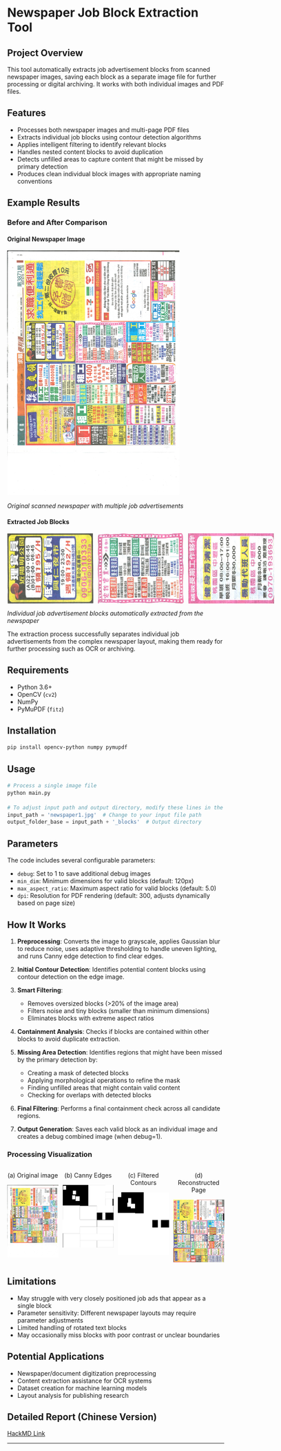 # Newspaper Job Block Extraction Tool

## Project Overview

This tool automatically extracts job advertisement blocks from scanned newspaper images, saving each block as a separate image file for further processing or digital archiving. It works with both individual images and PDF files.

## Features

- Processes both newspaper images and multi-page PDF files
- Extracts individual job blocks using contour detection algorithms
- Applies intelligent filtering to identify relevant blocks
- Handles nested content blocks to avoid duplication
- Detects unfilled areas to capture content that might be missed by primary detection
- Produces clean individual block images with appropriate naming conventions

## Example Results

### Before and After Comparison

#### Original Newspaper Image
<img src="newspaper1.jpg" alt="Original Newspaper" width="400" /><br>

*Original scanned newspaper with multiple job advertisements*

#### Extracted Job Blocks
<div style="display: flex; gap: 10px;">
  <img src="newspaper1.jpg_blocks/239_954_927_1513.jpg" alt="Extracted Block 1" width="200" />
  <img src="newspaper1.jpg_blocks/929_971_1615_1527.jpg" alt="Extracted Block 2" width="200" />
  <img src="newspaper1.jpg_blocks/1618_2084_2284_2360.jpg" alt="Extracted Block 3" width="200" />
</div>

*Individual job advertisement blocks automatically extracted from the newspaper*

The extraction process successfully separates individual job advertisements from the complex newspaper layout, making them ready for further processing such as OCR or archiving.

## Requirements

- Python 3.6+
- OpenCV (`cv2`)
- NumPy
- PyMuPDF (`fitz`)

## Installation

```bash
pip install opencv-python numpy pymupdf
```

## Usage

```python
# Process a single image file
python main.py

# To adjust input path and output directory, modify these lines in the script:
input_path = 'newspaper1.jpg'  # Change to your input file path
output_folder_base = input_path + '_blocks'  # Output directory
```

## Parameters

The code includes several configurable parameters:

- `debug`: Set to 1 to save additional debug images
- `min_dim`: Minimum dimensions for valid blocks (default: 120px)
- `max_aspect_ratio`: Maximum aspect ratio for valid blocks (default: 5.0)
- `dpi`: Resolution for PDF rendering (default: 300, adjusts dynamically based on page size)

## How It Works

1. **Preprocessing**: Converts the image to grayscale, applies Gaussian blur to reduce noise, uses adaptive thresholding to handle uneven lighting, and runs Canny edge detection to find clear edges.

2. **Initial Contour Detection**: Identifies potential content blocks using contour detection on the edge image.

3. **Smart Filtering**: 
   - Removes oversized blocks (>20% of the image area)
   - Filters noise and tiny blocks (smaller than minimum dimensions)
   - Eliminates blocks with extreme aspect ratios

4. **Containment Analysis**: Checks if blocks are contained within other blocks to avoid duplicate extraction.

5. **Missing Area Detection**: Identifies regions that might have been missed by the primary detection by:
   - Creating a mask of detected blocks
   - Applying morphological operations to refine the mask
   - Finding unfilled areas that might contain valid content
   - Checking for overlaps with detected blocks

6. **Final Filtering**: Performs a final containment check across all candidate regions.

7. **Output Generation**: Saves each valid block as an individual image and creates a debug combined image (when debug=1).

### Processing Visualization

<div style="display: flex; gap: 10px; margin-bottom: 10px; text-align: center;">
  <div style="flex: 1;">
    <p>(a) Original image</p>
    <img src="newspaper1.jpg_blocks/newspaper1_original.jpg" alt="Original" width="200" />
  </div>
  <div style="flex: 1;">
    <p>(b) Canny Edges</p>
    <img src="newspaper1.jpg_blocks/newspaper1_mask_unprocessed.jpg" alt="Canny Edges" width="200" />
  </div>
  <div style="flex: 1;">
    <p>(c) Filtered Contours</p>
    <img src="newspaper1.jpg_blocks/newspaper1_mask_processed.jpg" alt="Filtered Contours" width="200" />
  </div>
  <div style="flex: 1;">
    <p>(d) Reconstructed Page</p>
    <img src="newspaper1.jpg_blocks/newspaper1_final_combined.jpg" alt="Reconstructed Page" width="200" />
  </div>
</div>

## Limitations

- May struggle with very closely positioned job ads that appear as a single block
- Parameter sensitivity: Different newspaper layouts may require parameter adjustments
- Limited handling of rotated text blocks
- May occasionally miss blocks with poor contrast or unclear boundaries

## Potential Applications

- Newspaper/document digitization preprocessing
- Content extraction assistance for OCR systems
- Dataset creation for machine learning models
- Layout analysis for publishing research

## Detailed Report (Chinese Version)
[HackMD Link](https://hackmd.io/@OcvSVmsIRyeNNdWk7tMv2w/H1Zw-65Ckl)

---